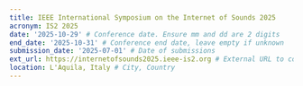 ```yaml
---
title: IEEE International Symposium on the Internet of Sounds 2025
acronym: IS2 2025
date: '2025-10-29' # Conference date. Ensure mm and dd are 2 digits
end_date: '2025-10-31' # Conference end date, leave empty if unknown
submission_date: '2025-07-01' # Date of submissions
ext_url: https://internetofsounds2025.ieee-is2.org # External URL to conference website
location: L'Aquila, Italy # City, Country
---
```

